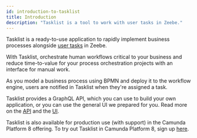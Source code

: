 ```yaml
---
id: introduction-to-tasklist
title: Introduction
description: "Tasklist is a tool to work with user tasks in Zeebe."
---
```


Tasklist is a ready-to-use application to rapidly implement business processes alongside [user tasks](/components/modeler/bpmn/user-tasks/user-tasks.md) in Zeebe.

With Tasklist, orchestrate human workflows critical to your business and reduce time-to-value for your process orchestration projects with an interface for manual work.

As you model a business process using BPMN and deploy it to the workflow engine, users are notified in Tasklist when they're assigned a task.

Tasklist provides a GraphQL API, which you can use to build your own application, or you can use the general UI we prepared for you. Read more on the [API](../../apis-tools/tasklist-api/tasklist-api-overview.md) and the [UI](/docs/components/tasklist/userguide/using-tasklist).

Tasklist is also available for production use (with support) in the Camunda Platform 8 offering. To try out Tasklist in Camunda Platform 8, sign up [here](https://accounts.cloud.camunda.io/signup).
